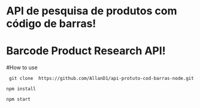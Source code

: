 API de pesquisa  de produtos com código de barras!
===================
Barcode Product Research API!
===================
 

#How to use

` git clone  https://github.com/AllanD1/api-protuto-cod-barras-node.git`

`npm install`

`npm start`
  